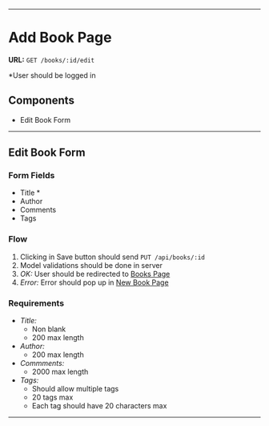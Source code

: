 
---
# Add Book Page

**URL:** `GET /books/:id/edit`

*User should be logged in

## Components
- Edit Book Form

---
## Edit Book Form

### Form Fields
- Title *
- Author
- Comments
- Tags

### Flow

1. Clicking in Save button should send `PUT /api/books/:id`
1. Model validations should be done in server
1. *OK:* User should be redirected to [Books Page](./books)
1. *Error:* Error should pop up in [New Book Page](./new_book)

### Requirements
- *Title:*
  - Non blank
  - 200 max length
- *Author:*
  - 200 max length
- *Commments:*
  - 2000 max length
- *Tags:*
  - Should allow multiple tags
  - 20 tags max
  - Each tag should have 20 characters max

---
